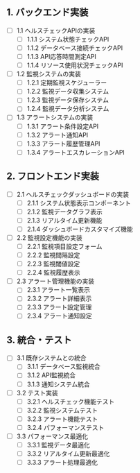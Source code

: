 ## 1. バックエンド実装

- [ ] 1.1 ヘルスチェックAPIの実装
  - [ ] 1.1.1 システム状態チェックAPI
  - [ ] 1.1.2 データベース接続チェックAPI
  - [ ] 1.1.3 API応答時間測定API
  - [ ] 1.1.4 リソース使用状況チェックAPI
- [ ] 1.2 監視システムの実装
  - [ ] 1.2.1 定期監視スケジューラー
  - [ ] 1.2.2 監視データ収集システム
  - [ ] 1.2.3 監視データ保存システム
  - [ ] 1.2.4 監視データ分析システム
- [ ] 1.3 アラートシステムの実装
  - [ ] 1.3.1 アラート条件設定API
  - [ ] 1.3.2 アラート通知API
  - [ ] 1.3.3 アラート履歴管理API
  - [ ] 1.3.4 アラートエスカレーションAPI

## 2. フロントエンド実装

- [ ] 2.1 ヘルスチェックダッシュボードの実装
  - [ ] 2.1.1 システム状態表示コンポーネント
  - [ ] 2.1.2 監視データグラフ表示
  - [ ] 2.1.3 リアルタイム更新機能
  - [ ] 2.1.4 ダッシュボードカスタマイズ機能
- [ ] 2.2 監視設定機能の実装
  - [ ] 2.2.1 監視項目設定フォーム
  - [ ] 2.2.2 監視間隔設定
  - [ ] 2.2.3 監視閾値設定
  - [ ] 2.2.4 監視履歴表示
- [ ] 2.3 アラート管理機能の実装
  - [ ] 2.3.1 アラート一覧表示
  - [ ] 2.3.2 アラート詳細表示
  - [ ] 2.3.3 アラート設定管理
  - [ ] 2.3.4 アラート通知設定

## 3. 統合・テスト

- [ ] 3.1 既存システムとの統合
  - [ ] 3.1.1 データベース監視統合
  - [ ] 3.1.2 API監視統合
  - [ ] 3.1.3 通知システム統合
- [ ] 3.2 テスト実装
  - [ ] 3.2.1 ヘルスチェック機能テスト
  - [ ] 3.2.2 監視システムテスト
  - [ ] 3.2.3 アラート機能テスト
  - [ ] 3.2.4 パフォーマンステスト
- [ ] 3.3 パフォーマンス最適化
  - [ ] 3.3.1 監視データ最適化
  - [ ] 3.3.2 リアルタイム更新最適化
  - [ ] 3.3.3 アラート処理最適化
